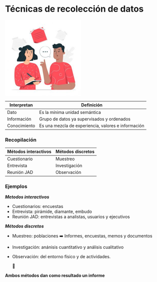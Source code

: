 # Técnicas de recolección de datos

<img src="imagenes/ilustracion.jpg" width="250">

| Interpretan | Definición |
| --- | --- |
| Dato | Es la mínima unidad semántica |
| Información | Grupo de datos ya supervisados y ordenados |
| Conocimiento | Es una mezcla de experiencia, valores e información |



### Recopilación

| Métodos interactivos | Métodos discretos | 
|---|---|
| Cuestionario | Muestreo |
| Entrevista | Investigación |
| Reunión JAD | Observación | 


### Ejemplos

**_Metodos interactivos_**

* Cuestionarios: encuestas 
* Entrevista:  pirámide, diamante, embudo
* Reunión JAD: entrevistas a analistas, usuarios y ejecutivos 

**_Métodos discretos_**

* Muestreo: poblaciones ➡️ Informes, encuestas, memos y documentos
* Investigación: anánisis cuantitativo y análisis cualitativo 
* Observación: del entorno físico y de actividades.

   🔽 

**Ambos métodos dan como resultado un informe**
